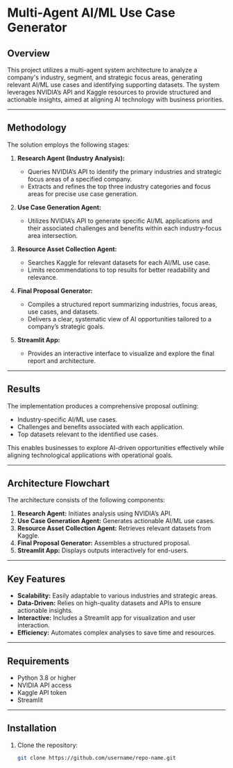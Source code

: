 # Multi-Agent AI/ML Use Case Generator

## Overview

This project utilizes a multi-agent system architecture to analyze a company's industry, segment, and strategic focus areas, generating relevant AI/ML use cases and identifying supporting datasets. The system leverages NVIDIA’s API and Kaggle resources to provide structured and actionable insights, aimed at aligning AI technology with business priorities.

---

## Methodology

The solution employs the following stages:

1. **Research Agent (Industry Analysis):** 
   - Queries NVIDIA’s API to identify the primary industries and strategic focus areas of a specified company.
   - Extracts and refines the top three industry categories and focus areas for precise use case generation.

2. **Use Case Generation Agent:** 
   - Utilizes NVIDIA’s API to generate specific AI/ML applications and their associated challenges and benefits within each industry-focus area intersection.

3. **Resource Asset Collection Agent:** 
   - Searches Kaggle for relevant datasets for each AI/ML use case.
   - Limits recommendations to top results for better readability and relevance.

4. **Final Proposal Generator:** 
   - Compiles a structured report summarizing industries, focus areas, use cases, and datasets.
   - Delivers a clear, systematic view of AI opportunities tailored to a company’s strategic goals.

5. **Streamlit App:** 
   - Provides an interactive interface to visualize and explore the final report and architecture.

---

## Results

The implementation produces a comprehensive proposal outlining:

- Industry-specific AI/ML use cases.
- Challenges and benefits associated with each application.
- Top datasets relevant to the identified use cases.

This enables businesses to explore AI-driven opportunities effectively while aligning technological applications with operational goals.

---

## Architecture Flowchart

The architecture consists of the following components:

1. **Research Agent:** Initiates analysis using NVIDIA’s API.
2. **Use Case Generation Agent:** Generates actionable AI/ML use cases.
3. **Resource Asset Collection Agent:** Retrieves relevant datasets from Kaggle.
4. **Final Proposal Generator:** Assembles a structured proposal.
5. **Streamlit App:** Displays outputs interactively for end-users.

---

## Key Features

- **Scalability:** Easily adaptable to various industries and strategic areas.
- **Data-Driven:** Relies on high-quality datasets and APIs to ensure actionable insights.
- **Interactive:** Includes a Streamlit app for visualization and user interaction.
- **Efficiency:** Automates complex analyses to save time and resources.

---

## Requirements

- Python 3.8 or higher
- NVIDIA API access
- Kaggle API token
- Streamlit

---

## Installation

1. Clone the repository:
   ```bash
   git clone https://github.com/username/repo-name.git
